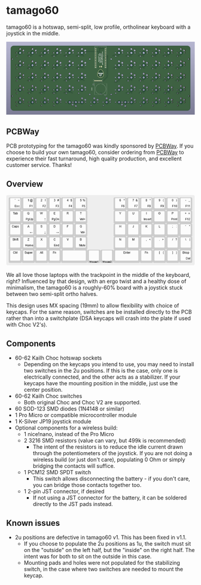 # tamago60

tamago60 is a hotswap, semi-split, low profile, ortholinear keyboard with a joystick in the middle.

![pcb render](images/tamago60_render.png)

## PCBWay

PCB prototyping for the tamago60 was kindly sponsored by [PCBWay](https://www.pcbway.com/). If you choose to build your own
tamago60, consider ordering from [PCBWay](https://www.pcbway.com/) to experience their fast turnaround, high quality production,
and excellent customer service. Thanks!

## Overview

![key layout](images/tamago60_layout.png)

We all love those laptops with the trackpoint in the middle of the keyboard, right? Influenced by that design,
with an ergo twist and a healthy dose of minimalism, the tamago60 is a roughly-60% board with a joystick
stuck between two semi-split ortho halves.

This design uses MX spacing (19mm) to allow flexibility with choice of keycaps. For the same reason, switches are
be installed directly to the PCB rather than into a switchplate (DSA keycaps will crash into the plate if used with
Choc V2's).

## Components

- 60-62 Kailh Choc hotswap sockets
  - Depending on the keycaps you intend to use, you may need to install two switches in the 2u positions.
    If this is the case, only one is electrically connected, and the other acts as a stabilizer. If your keycaps
    have the mounting position in the middle, just use the center position.
- 60-62 Kailh Choc switches
  - Both original Choc and Choc V2 are supported.
- 60 SOD-123 SMD diodes (1N4148 or similar)
- 1 Pro Micro or compatible microcontroller module
- 1 K-Silver JP19 joystick module
- Optional components for a wireless build:
  - 1 nice!nano, instead of the Pro Micro
  - 2 3216 SMD resistors (value can vary, but 499k is recommended)
    - The intent of the resistors is to reduce the idle current drawn through the potentiometers of the joystick.
      If you are not doing a wireless build (or just don't care), populating 0 Ohm or simply bridging the contacts will suffice.
  - 1 PCM12 SMD SPDT switch
    - This switch allows disconnecting the battery - if you don't care, you can bridge those contacts together too.
  - 1 2-pin JST connector, if desired
    - If not using a JST connector for the battery, it can be soldered directly to the JST pads instead.

## Known issues

- 2u positions are defective in tamago60 v1. This has been fixed in v1.1.
  - If you choose to populate the 2u positions as 1u, the switch must sit on the "outside" on the left half,
    but the "inside" on the right half. The intent was for both to sit on the outside in this case.
  - Mounting pads and holes were not populated for the stabilizing switch, in the case where two switches are needed
    to mount the keycap.

